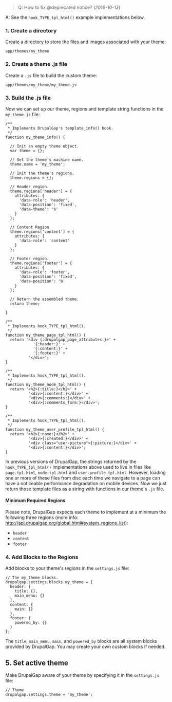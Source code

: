 > Q: How to fix @deprecated notice? (*2016-10-13*)

A: See the `hook_TYPE_tpl_html()` example implementations below.

### 1. Create a directory

Create a directory to store the files and images associated with your theme:

`app/themes/my_theme`

### 2. Create a theme .js file

Create a `.js` file to build the custom theme:

`app/themes/my_theme/my_theme.js`

### 3. Build the .js file

Now we can set up our theme, regions and template string functions in the `my_theme.js` file:

```
/**
 * Implements DrupalGap's template_info() hook.
 */
function my_theme_info() {

  // Init an empty theme object.
  var theme = {};

  // Set the theme's machine name.
  theme.name = 'my_theme';

  // Init the theme's regions.
  theme.regions = {};

  // Header region.
  theme.regions['header'] = {
    attributes: {
      'data-role': 'header',
      'data-position': 'fixed',
      'data-theme': 'b'
    }
  };

  // Content Region
  theme.regions['content'] = {
    attributes: {
      'data-role': 'content'
    }
  };

  // Footer region.
  theme.regions['footer'] = {
    attributes: {
      'data-role': 'footer',
      'data-position': 'fixed',
      'data-position': 'b'
    }
  };

  // Return the assembled theme.
  return theme;

}

/**
 * Implements hook_TYPE_tpl_html().
 */
function my_theme_page_tpl_html() {
  return '<div {:drupalgap_page_attributes:}>' +
            '{:header:}' +
            '{:content:}' +
            '{:footer:}' +
          '</div>';
}

/**
 * Implements hook_TYPE_tpl_html().
 */
function my_theme_node_tpl_html() {
  return '<h2>{:title:}</h2>' +
          '<div>{:content:}</div>' +
          '<div>{:comments:}</div>' +
          '<div>{:comments_form:}</div>';
}

/**
 * Implements hook_TYPE_tpl_html().
 */
function my_theme_user_profile_tpl_html() {
  return '<h2>{:name:}</h2>' +
          '<div>{:created:}</div>' +
          '<div class="user-picture">{:picture:}</div>' +
          '<div>{:content:}</div>';
}

```

In previous versions of DrupalGap, the strings returned by the `hook_TYPE_tpl_html()` implementations above used to live in files like `page.tpl.html`, `node.tpl.html` and `user-profile.tpl.html`. However, loading one or more of these files from disc each time we navigate to a page can have a noticeable performance degradation on mobile devices. Now we just return those template files as a string with functions in our theme's `.js` file.

#### Minimum Required Regions

Please note, DrupalGap expects each theme to implement at a minimum the following three regions (more info: http://api.drupalgap.org/global.html#system_regions_list):

 - `header`
 - `content`
 - `footer`

### 4. Add Blocks to the Regions

Add blocks to your theme's regions in the `settings.js` file:

```
// The my_theme blocks.
drupalgap.settings.blocks.my_theme = {
  header: {
    title: {},
    main_menu: {}
  },
  content: {
    main: {}
  },
  footer: {
    powered_by: {}
  }
};
```

The `title`, `main_menu`, `main`, and `powered_by` blocks are all system blocks provided by DrupalGap. You may create your own custom blocks if needed.

## 5. Set active theme

Make DrupalGap aware of your theme by specifying it in the `settings.js` file:

```
// Theme
drupalgap.settings.theme = 'my_theme';
```
